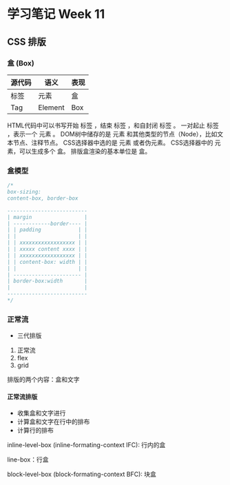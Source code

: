 # 学习笔记 Week 11

## CSS 排版

### 盒 (Box)

|源代码|语义|表现|
|-|-|-|
|标签|元素|盒|
|Tag|Element|Box|

HTML代码中可以书写开始 标签 ，结束 标签 ，和自封闭 标签 。
一对起止 标签 ，表示一个 元素 。
DOM树中储存的是 元素 和其他类型的节点（Node），比如文本节点、注释节点。
CSS选择器中选的是 元素 或者伪元素。
CSS选择器中的 元素，可以生成多个 盒。
排版盒渲染的基本单位是 盒。

### 盒模型

```js
/*
box-sizing:
content-box, border-box

--------------------------
| margin                 |
| ------------border---- |
| | padding            | |
| |                    | |
| | xxxxxxxxxxxxxxxxxx | |
| | xxxxx content xxxx | |
| | xxxxxxxxxxxxxxxxxx | |
| | content-box: width | |
| |                    | |
| ---------------------- |
| border-box:width       |
|                        |
--------------------------
*/
```

### 正常流

* 三代排版

1. 正常流
2. flex
3. grid

排版的两个内容：盒和文字

#### 正常流排版

* 收集盒和文字进行
* 计算盒和文字在行中的排布
* 计算行的排布

inline-level-box (inline-formating-context IFC): 行内的盒

line-box：行盒

block-level-box (block-formating-context BFC): 块盒
